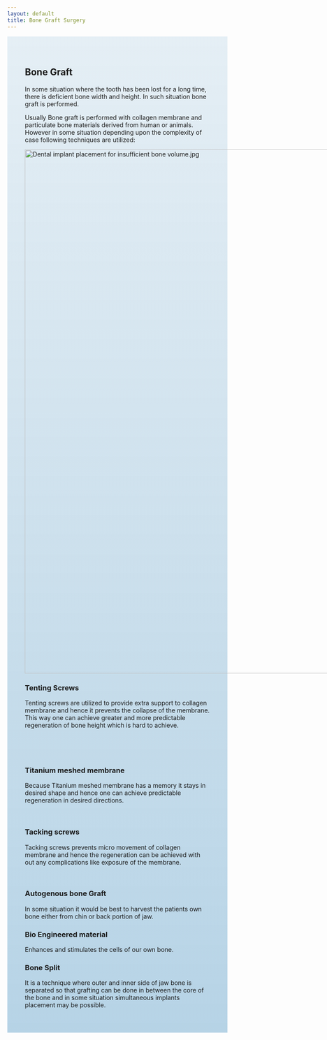 ```yaml
---
layout: default
title: Bone Graft Surgery
---
```


<div class="row">

<div class="col-xs-12 col-sm-12  primary_color text-light featured-text no-gutters">
<div class=" col-md-12" style="background: linear-gradient( rgba(17,113,175,0.1), rgba(17,113,175,0.3) ), url() center; padding: 8%;">


<h2><span class="mw-headline" id="Bone_Graft">Bone Graft</span></h2>
<p>In some situation where the tooth has been lost for a long time, there is deficient bone width and height. In such situation bone graft is performed.
</p><p>Usually Bone graft is performed with collagen membrane and particulate bone materials derived from human or animals. However in some situation depending upon the complexity of case following techniques are utilized:
</p>
<div class="thumb tleft"><div class="thumbinner" style="width:1688px;"><a href="/File:Dental_implant_placement_for_insufficient_bone_volume.jpg" class="image"><img alt="Dental implant placement for insufficient bone volume.jpg" src="/images/3/35/Dental_implant_placement_for_insufficient_bone_volume.jpg" width="1686" height="1200" class="thumbimage" /></a>  <div class="thumbcaption"></div></div></div>
<h3><span class="mw-headline" id="Tenting_Screws">Tenting Screws</span></h3>
<p>Tenting screws are utilized to provide extra support to collagen membrane and hence it prevents the collapse of the membrane. This way one can achieve greater and more predictable regeneration of bone height which is hard to achieve.
</p><p><br />     
</p><p><br />
</p>
<h3><span class="mw-headline" id="Titanium_meshed_membrane">Titanium meshed membrane</span></h3>
<p>Because Titanium meshed membrane has a memory it stays in desired shape and hence one can achieve predictable regeneration in desired directions.
</p><p><br />
</p>
<h3><span class="mw-headline" id="Tacking_screws">Tacking screws</span></h3>
<p>Tacking screws prevents micro movement of collagen membrane and hence the regeneration can be achieved with out any complications like exposure of the membrane.
</p><p><br />
</p>
<h3><span class="mw-headline" id="Autogenous_bone_Graft">Autogenous bone Graft</span></h3>
<p>In some situation it would be best to harvest the patients own bone either from chin or back portion of jaw.
</p>
<h3><span class="mw-headline" id="Bio_Engineered_material">Bio Engineered material</span></h3>
<p>Enhances and stimulates the cells of our own bone.
</p>
<h3><span class="mw-headline" id="Bone_Split">Bone Split</span></h3>
<p>It is a technique where outer and inner side of jaw bone is separated so that grafting can be done in between the core of the bone and in some situation simultaneous implants placement may be possible.
</p>

